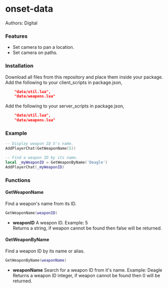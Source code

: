 # onset-data
Authors: Digital

### Features
* Set camera to pan a location.
* Set camera on paths.

### Installation
Download all files from this repository and place them inside your package.
Add the following to your client_scripts in package.json,
```json
    "data/util.lua",
    "data/weapons.lua"
```
Add the following to your server_scripts in package.json,
```json
    "data/util.lua",
    "data/weapons.lua"
```

### Example
```lua
-- Display weapon ID 5's name.
AddPlayerChat(GetWeaponName(5))

-- Find a weapon ID by its name.
local _myWeaponID = GetWeaponByName('Deagle')
AddPlayerChat(_myWeaponID)
```

### Functions
#### GetWeaponName
Find a weapon's name from its ID.
```lua
GetWeaponName(weaponID)
```
* **weaponID** A weapon ID. Example: 5
<br />Returns a string, if weapon cannot be found then false will be returned.

#### GetWeaponByName
Find a weapon ID by its name or alias.
```lua
GetWeaponByName(weaponName)
```
* **weaponName** Search for a weapon ID from it's name. Example: Deagle
<br />Returns a weapon ID integer, if weapon cannot be found then 0 will be returned.
